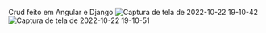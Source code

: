 Crud feito em Angular e Django
![Captura de tela de 2022-10-22 19-10-42](https://user-images.githubusercontent.com/49800823/197364445-e2a66cf6-b7a9-427c-ad79-667ed93e49c2.png)
![Captura de tela de 2022-10-22 19-10-51](https://user-images.githubusercontent.com/49800823/197364447-196894fb-15db-4fd2-96bc-d8986525ce44.png)
